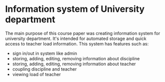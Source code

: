 # Information system of University department

The main purpose of this course paper was creating information system for university department.
It's intended for automated storage and quick access to teacher load information. 
This system has features such as:
* sign in/out in system like admin
* storing, adding, editing, removing information about discipline
* storing, adding, editing, removing information about teacher
* coupling discipline and teacher
* viewing load of teacher